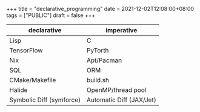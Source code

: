 +++
title = "declarative_programming"
date = 2021-12-02T12:08:00+08:00
tags = ["PUBLIC"]
draft = false
+++

| declarative              | imperative               |
|--------------------------|--------------------------|
| Lisp                     | C                        |
| TensorFlow               | PyTorth                  |
| Nix                      | Apt/Pacman               |
| SQL                      | ORM                      |
| CMake/Makefile           | build.sh                 |
| Halide                   | OpenMP/thread pool       |
| Symbolic Diff (symforce) | Automatic Diff (JAX/Jet) |